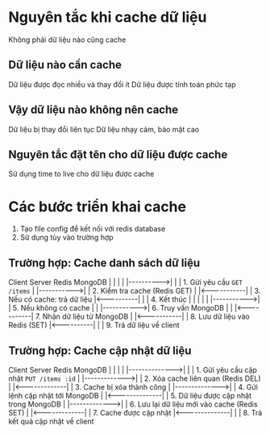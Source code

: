 # Nguyên tắc khi cache dữ liệu

Không phải dữ liệu nào cũng cache

## Dữ liệu nào cần cache
Dữ liệu được đọc nhiều và thay đổi ít
Dữ liệu được tính toán phức tạp

## Vậy dữ liệu nào không nên cache
Dữ liệu bị thay đổi liên tục
Dữ liệu nhạy cảm, bảo mật cao


## Nguyên tắc đặt tên cho dữ liệu được cache

Sử dụng time to live cho dữ liệu được cache

# Các bước triển khai cache

1. Tạo file config để kết nối với redis database
2. Sử dụng tùy vào trường hợp

## Trường hợp: Cache danh sách dữ liệu
Client      Server       Redis        MongoDB
   |           |            |             |
   |---------->|            |             |   1. Gửi yêu cầu `GET /items`
   |           |----------->|             |   2. Kiểm tra cache (Redis GET)
   |           |<-----------|             |   3. Nếu có cache: trả dữ liệu
   |<----------|            |             |   4. Kết thúc
   |           |            |             |
   |           |----------->|             |   5. Nếu không có cache
   |           |            |----------->|   6. Truy vấn MongoDB
   |           |            |<-----------|   7. Nhận dữ liệu từ MongoDB
   |           |<-----------|             |   8. Lưu dữ liệu vào Redis (SET)
   |<----------|            |             |   9. Trả dữ liệu về client


## Trường hợp: Cache cập nhật dữ liệu

Client          Server          Redis         MongoDB
   |               |              |              |
   |-------------->|              |              |   1. Gửi yêu cầu cập nhật `PUT /items :id`
   |               |------------->|              |   2. Xóa cache liên quan (Redis DEL)
   |               |<-------------|              |   3. Cache bị xóa thành công
   |               |-------------->|             |   4. Gửi lệnh cập nhật tới MongoDB
   |               |<--------------|             |   5. Dữ liệu được cập nhật trong MongoDB
   |               |------------->|              |   6. Lưu lại dữ liệu mới vào cache (Redis SET)
   |               |<-------------|              |   7. Cache được cập nhật
   |<--------------|              |              |   8. Trả kết quả cập nhật về client
